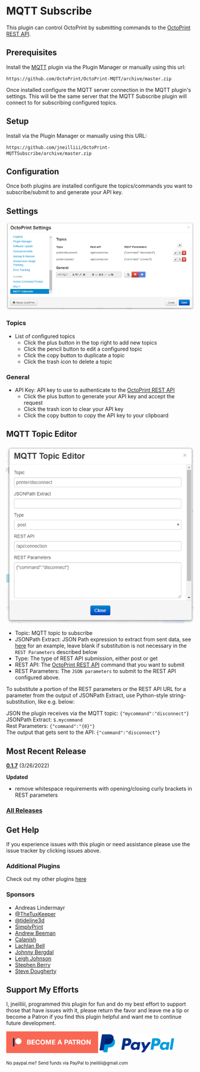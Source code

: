 # MQTT Subscribe

This plugin can control OctoPrint by submitting commands to the [OctoPrint REST API](http://docs.octoprint.org/en/master/api/index.html).

## Prerequisites

Install the [MQTT](https://github.com/OctoPrint/OctoPrint-MQTT) plugin via the Plugin Manager or manually using this url:

	https://github.com/OctoPrint/OctoPrint-MQTT/archive/master.zip

Once installed configure the MQTT server connection in the MQTT plugin's settings. This will be the same server that the MQTT Subscribe plugin will connect to for subscribing configured topics.

## Setup

Install via the Plugin Manager or manually using this URL:

    https://github.com/jneilliii/OctoPrint-MQTTSubscribe/archive/master.zip

## Configuration

Once both plugins are installed configure the topics/commands you want to subscribe/submit to and generate your API key.

## Settings

![settings screenshot](settings.png)

### Topics
- List of configured topics
  - Click the plus button in the top right to add new topics
  - Click the pencil button to edit a configured topic
  - Click the copy button to duplicate a topic
  - Click the trash icon to delete a topic
### General
- API Key: API key to use to authenticate to the [OctoPrint REST API](http://docs.octoprint.org/en/master/api/index.html)
  - Click the plus button to generate your API key and accept the request
  - Click the trash icon to clear your API key
  - Click the copy button to copy the API key to your clipboard

## MQTT Topic Editor

![topic editor screenshot](settings_topic_editor.png)

- Topic: MQTT topic to subscribe
- JSONPath Extract: JSON Path expression to extract from sent data, see [here](https://github.com/jneilliii/OctoPrint-MQTTSubscribe/issues/7#issuecomment-582166178) for an example, leave blank if substitution is not necessary in the `REST Parameters` described below
- Type: The type of REST API submission, either post or get
- REST API: The [OctoPrint REST API](http://docs.octoprint.org/en/master/api/index.html) command that you want to submit
- REST Parameters: The `JSON parameters` to submit to the REST API configured above.

To substitute a portion of the REST parameters or the REST API URL for a parameter from the output of JSONPath Extract, use Python-style string-substitution, like e.g. below:  

JSON the plugin receives via the MQTT topic: `{"mycommand":"disconnect"}`  
JSONPath Extract: `$.mycommand`  
Rest Parameters: `{"command":"{0}"}`  
The output that gets sent to the API: `{"command":"disconnect"}`

## Most Recent Release

**[0.1.7](https://github.com/jneilliii/OctoPrint-MQTTSubscribe/releases/tag/0.1.7)** (3/26/2022)

**Updated**

* remove whitespace requirements with opening/closing curly brackets in REST parameters

### [All Releases](https://github.com/jneilliii/OctoPrint-MQTTSubscribe/releases)

## Get Help

If you experience issues with this plugin or need assistance please use the issue tracker by clicking issues above.

### Additional Plugins

Check out my other plugins [here](https://plugins.octoprint.org/by_author/#jneilliii)

### Sponsors
- Andreas Lindermayr
- [@TheTuxKeeper](https://github.com/thetuxkeeper)
- [@tideline3d](https://github.com/tideline3d/)
- [SimplyPrint](https://simplyprint.io/)
- [Andrew Beeman](https://github.com/Kiendeleo)
- [Calanish](https://github.com/calanish)
- [Lachlan Bell](https://lachy.io/)
- [Johnny Bergdal](https://github.com/bergdahl)
- [Leigh Johnson](https://github.com/leigh-johnson)
- [Stephen Berry](https://github.com/berrystephenw)
- [Steve Dougherty](https://github.com/Thynix)
## Support My Efforts
I, jneilliii, programmed this plugin for fun and do my best effort to support those that have issues with it, please return the favor and leave me a tip or become a Patron if you find this plugin helpful and want me to continue future development.

[![Patreon](patreon-with-text-new.png)](https://www.patreon.com/jneilliii) [![paypal](paypal-with-text.png)](https://paypal.me/jneilliii)

<small>No paypal.me? Send funds via PayPal to jneilliii&#64;gmail&#46;com</small>
